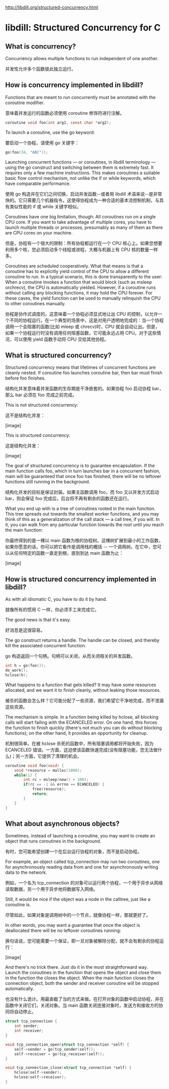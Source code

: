 http://libdill.org/structured-concurrency.html


libdill: Structured Concurrency for C
=====================================

What is concurrency?
--------------------
Concurrency allows multiple functions to run independent of one another.

并发性允许多个函数彼此独立运行。

How is concurrency implemented in libdill?
------------------------------------------
Functions that are meant to run concurrently must be annotated with the coroutine modifier.

意味着并发运行的函数必须使用 coroutine 修饰符进行注解。

```C
coroutine void foo(int arg1, const char *arg2);
```

To launch a coroutine, use the go keyword:

要启动一个协程，请使用 go 关键字：

```C
go(foo(34, "ABC"));
```

Launching concurrent functions — or coroutines, in libdill terminology — using the go construct and switching between them is extremely fast. It requires only a few machine instructions. This makes coroutines a suitable basic flow control mechanism, not unlike the if or while keywords, which have comparable performance.

使用 go 构造并在它们之间切换，启动并发函数--或者用 libdill 术语来说--是非常快的。它只需要几个机器指令。这使得协程成为一种合适的基本流控制机制，与具有类似性能的 if 或 while 关键字相似。

Coroutines have one big limitation, though: All coroutines run on a single CPU core. If you want to take advantage of multiple cores, you have to launch multiple threads or processes, presumably as many of them as there are CPU cores on your machine.

但是，协程有一个很大的限制：所有协程都运行在一个 CPU 核心上。如果您想要利用多个核，您必须启动多个线程或进程，大概与机器上有 CPU 核的数量一样多。

Coroutines are scheduled cooperatively. What that means is that a coroutine has to explicitly yield control of the CPU to allow a different coroutine to run. In a typical scenario, this is done transparently to the user: When a coroutine invokes a function that would block (such as msleep orchrecv), the CPU is automatically yielded. However, if a coroutine runs without calling any blocking functions, it may hold the CPU forever. For these cases, the yield function can be used to manually relinquish the CPU to other coroutines manually.

协程是协作式调度的。这意味着一个协程必须显式地让出 CPU 的控制，以允许一个不同的协程运行。在一个典型的场景中，这是对用户透明地完成的：当一个协程调用一个会阻塞的函数(比如 mleep 或 chrecv)时，CPU 就会自动让出。但是，如果一个协程运行时没有调用任何阻塞函数，它可能永远占用 CPU。对于这些情况，可以使用 yield 函数手动将 CPU 交给其他协程。

What is structured concurrency?
-------------------------------
Structured concurrency means that lifetimes of concurrent functions are cleanly nested. If coroutine foo launches coroutine bar, then bar must finish before foo finishes.

结构化并发意味着并发函数的生存期是干净嵌套的。如果协程 foo 启动协程 bar，那么 bar 必须在 foo 完成之前完成。

This is not structured concurrency:

这不是结构化并发：

[image]

This is structured concurrency:

这是结构化并发：

[image]

The goal of structured concurrency is to guarantee encapsulation. If the main function calls foo, which in turn launches bar in a concurrent fashion, main will be guaranteed that once foo has finished, there will be no leftover functions still running in the background.

结构化并发的目标是保证封装。如果主函数调用 foo，而 foo 又以并发方式启动 bar，则会保证 foo 完成后，后台将不再有剩余的函数还在运行。

What you end up with is a tree of coroutines rooted in the main function. This tree spreads out towards the smallest worker functions, and you may think of this as a generalization of the call stack — a call tree, if you will. In it, you can walk from any particular function towards the root until you reach the main function:

你最终得到的是一棵以 main 函数为根的协程树。这棵树扩展到最小的工作函数，如果你愿意的话，你可以把它看作是调用栈的概括 -- 一个调用树。在它中，您可以从任何特定的函数一直走到根，直到到达 main 函数为止：

[image]

How is structured concurrency implemented in libdill?
-----------------------------------------------------
As with all idiomatic C, you have to do it by hand.

就像所有的惯用 C 一样，你必须手工来完成它。

The good news is that it's easy.

好消息是这很容易。

The go construct returns a handle. The handle can be closed, and thereby kill the associated concurrent function.

go 构造返回一个句柄。句柄可以关闭，从而关闭相关的并发函数。

```C
int h = go(foo());
do_work();
hclose(h);
```

What happens to a function that gets killed? It may have some resources allocated, and we want it to finish cleanly, without leaking those resources.

被杀的函数会怎么样？它可能分配了一些资源，我们希望它干净地完成，而不泄漏这些资源。

The mechanism is simple. In a function being killed by hclose, all blocking calls will start failing with the ECANCELED error. On one hand, this forces the function to finish quickly (there's not much you can do without blocking functions); on the other hand, it provides an opportunity for cleanup.

机制很简单。在被 hclose 杀死的函数中，所有阻塞调用都将开始失败，因为 ECANCELED 错误。一方面，这迫使该函数快速完成(没有阻塞功能，您无法做什么)；另一方面，它提供了清理的机会。

```C
coroutine void foo(void) {
    void *resource = malloc(1000);
    while(1) {
        int rc = msleep(now() + 100);
        if(rc == -1 && errno == ECANCELED) {
            free(resource);
            return;
        }
    }
}
```

What about asynchronous objects?
--------------------------------
Sometimes, instead of launching a coroutine, you may want to create an object that runs coroutines in the background.

有时，您可能希望创建一个在后台运行协程的对象，而不是启动协程。

For example, an object called tcp_connection may run two coroutines, one for asynchronously reading data from and one for asynchronously writing data to the network.

例如，一个名为 tcp_connection 的对象可以运行两个协程，一个用于异步从网络读取数据，另一个用于异步地将数据写入网络。

Still, it would be nice if the object was a node in the calltree, just like a coroutine is.

尽管如此，如果对象是调用树中的一个节点，就像协程一样，那就更好了。

In other words, you may want a guarantee that once the object is deallocated there will be no leftover coroutines running:

换句话说，您可能需要一个保证，即一旦对象被解除分配，就不会有剩余的协程运行：

[image]

And there's no trick there. Just do it in the most straightforward way. Launch the coroutines in the function that opens the object and close them in the function the closes the object. When the main function closes the connection object, both the sender and receiver coroutine will be stopped automatically.

也没有什么诡计。用最直截了当的方式来做。在打开对象的函数中启动协程，并在函数中关闭它们，关闭对象。当 main 函数关闭连接对象时，发送方和接收方的协同将自动停止。

```C
struct tcp_connection {
    int sender;
    int receiver;
}

void tcp_connection_open(struct tcp_connection *self) {
    self->sender = go(tcp_sender(self));
    self->receiver = go(tcp_receiver(self));
}

void tcp_connection_close(struct tcp_connection *self) {
    hclose(self->sender);
    hclose(self->receiver);
}
```